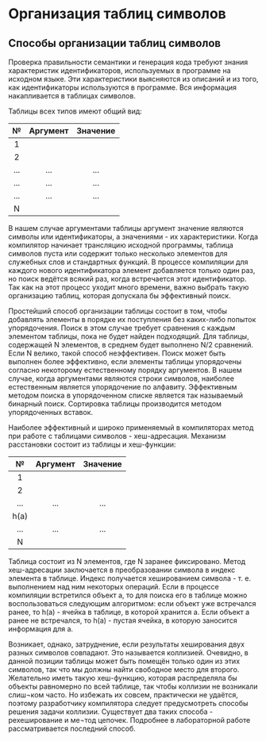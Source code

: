 # Организация таблиц символов
## Способы организации таблиц символов

Проверка правильности семантики и генерация кода требуют знания характеристик идентификаторов, используемых в программе на исходном языке. Эти характеристики выясняются из описаний и из того, как идентификаторы используются в программе. Вся информация накапливается в таблицах символов.

Таблицы всех типов имеют общий вид:

|  №  | Аргумент | Значение|
|:---:|:---:|:----:|
|  1  |     |     |
|  2  |     |     |
| ... | ... | ... |
| ... | ... | ... |
| ... | ... | ... |
|  N  |     |     |

В нашем случае аргументами таблицы аргумент значение являются символы или идентификаторы, а значениями - их характеристики. Когда компилятор начинает трансляцию исходной программы, таблица символов пуста или содержит только несколько элементов для служебных слов и стандартных функций. В процессе компиляции для каждого нового идентификатора элемент добавляется только один раз, но поиск ведётся всякий раз, когда встречается этот идентификатор. Так как на этот процесс уходит много времени, важно выбрать такую организацию таблиц, которая допускала бы эффективный поиск.

Простейший способ организации таблицы состоит в том, чтобы добавлять элементы в порядке их поступления без каких-либо попыток упорядочения. Поиск в этом случае требует сравнения с каждым элементом таблицы, пока не будет найден подходящий. Для таблицы, содержащей N элементов, в среднем будет выполнено N/2 сравнений. Если N велико, такой способ неэффективен. Поиск может быть выполнен более эффективно, если элементы таблицы упорядочены согласно некоторому естественному порядку аргументов. В нашем случае, когда аргументами являются строки символов, наиболее естественным является упорядочение по алфавиту. Эффективным методом поиска в упорядоченном списке является так называемый бинарный поиск. Сортировка таблицы производится методом упорядоченных вставок.

Наиболее эффективный и широко применяемый в компиляторах метод при работе с таблицами символов - хеш-адресация. Механизм расстановки состоит из таблицы и хеш-функции:

|  №  | Аргумент | Значение|
|:---:|:---:|:----:|
|  1  |     |     |
|  2  |     |     |
| ... | ... | ... |
| h(a)|     |     |
| ... | ... | ... |
|  N  |     |     |

Таблица состоит из N элементов, где N заранее фиксировано. Метод хеш-адресации заключается в преобразовании символа в индекс элемента в таблице. Индекс получается хешированием символа - т. е. выполнением над ним некоторых операций. Если в процессе компиляции встретился объект а, то для поиска его в таблице можно воспользоваться следующим алгоритмом: если объект уже встречался ранее, то h(а) - ячейка в таблице, в которой хранится а. Если объект а ранее не встречался, то h(а) - пустая ячейка, в которую заносится информация для а.

Возникает, однако, затруднение, если результаты хеширования двух разных символов совпадают. Это называется коллизией. Очевидно, в данной позиции таблицы может быть помещён только один из этих символов, так что мы должны найти свободное место для второго. Желательно иметь такую хеш-функцию, которая распределяла бы объекты равномерно по всей таблице, так чтобы коллизии не возникали слиш¬ком часто. Но избежать их совсем, практически не удаётся, поэтому разработчику компилятора следует предусмотреть способы решения задачи коллизии. Существует два таких способа - рехеширование и ме¬тод цепочек. Подробнее в лабораторной работе рассматривается  последний способ.
